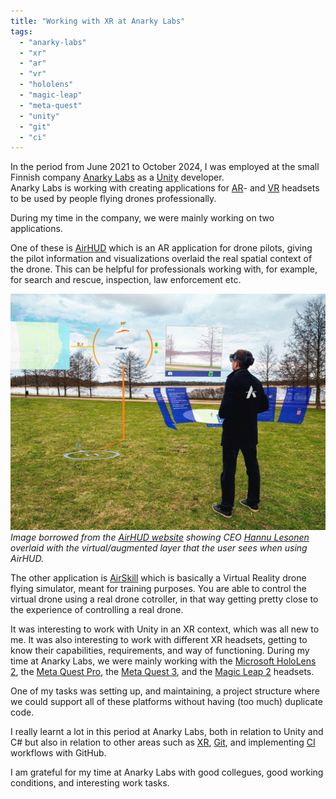 ```yaml
---
title: "Working with XR at Anarky Labs"
tags: 
  - "anarky-labs"
  - "xr"
  - "ar"
  - "vr"
  - "hololens"
  - "magic-leap"
  - "meta-quest"
  - "unity"
  - "git"
  - "ci"
---
```


In the period from June 2021 to October 2024, I was employed at the small Finnish company [Anarky Labs](https://anarkylabs.com) as a [Unity](https://unity.com/) developer.  
Anarky Labs is working with creating applications for [AR](https://en.wikipedia.org/wiki/Augmented_reality)- and [VR](https://en.wikipedia.org/wiki/Virtual_reality) headsets to be used by people flying drones professionally.<!--more-->

During my time in the company, we were mainly working on two applications.

One of these is [AirHUD](https://airhud.io/) which is an AR application for drone pilots, giving the pilot information and visualizations overlaid the real spatial context of the drone. This can be helpful for professionals working with, for example, for search and rescue, inspection, law enforcement etc.

![Image showing AirHUD](/assets/images/AirHUD.jpg)  
*Image borrowed from the [AirHUD website](https://airhud.io/) showing CEO [Hannu Lesonen](https://www.linkedin.com/in/hannulesonen/) overlaid with the virtual/augmented layer that the user sees when using AirHUD.*

The other application is [AirSkill](https://airskill.io/) which is basically a Virtual Reality drone flying simulator, meant for training purposes. You are able to control the virtual drone using a real drone cotroller, in that way getting pretty close to the experience of controlling a real drone.

It was interesting to work with Unity in an XR context, which was all new to me. It was also interesting to work with different XR headsets, getting to know their capabilities, requirements, and way of functioning. 
During my time at Anarky Labs, we were mainly working with the [Microsoft HoloLens 2](https://www.microsoft.com/en-us/hololens), the [Meta Quest Pro](https://www.meta.com/fi/en/quest/quest-pro/), the [Meta Quest 3](https://www.meta.com/fi/en/quest/quest-3/), and the [Magic Leap 2](https://www.magicleap.com/magic-leap-2) headsets.

One of my tasks was setting up, and maintaining, a project structure where we could support all of these platforms without having (too much) duplicate code.

I really learnt a lot in this period at Anarky Labs, both in relation to Unity and C# but also in relation to other areas such as [XR](https://en.wikipedia.org/wiki/Extended_reality), [Git](https://en.wikipedia.org/wiki/Git), and implementing [CI](https://en.wikipedia.org/wiki/Continuous_integration) workflows with GitHub.

I am grateful for my time at Anarky Labs with good collegues, good working conditions, and interesting work tasks.